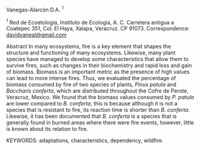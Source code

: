 Vanegas-Alarcón D.A. <sup>1</sup>  

<sup>1</sup> Red de Ecoetología, Instituto de Ecología, A. C. Carretera antigua a Coatepec 351, Col. El Haya, Xalapa, Veracruz. CP 91073. 
Correspondence: davidvaneal@gmail.com

Abstract
In many ecosystems, fire is a key element that shapes the structure and functioning of many ecosystems. Likewise, many plant species have managed to develop some characteristics that allow them to survive fires, such as changes in their biochemistry and rapid loss and gain of biomass. Biomass is an important metric as the presence of high values can lead to more intense fires. Thus, we evaluated the percentage of biomass consumed by fire of two species of plants, _Pinus patula_ and _Baccharis conferta_, which are distributed throughout the Cofre de Perote, Veracruz, Mexico. We found that the biomass values consumed by _P. patula_ are lower compared to _B. conferta_, this is because although it is not a species that is resistant to fire, its reaction time is shorter than _B. conferta_. Likewise, it has been documented that _B. conferta_ is a species that is generally found in burned areas where there were fire events, however, little is known about its relation to fire.

KEYWORDS: adaptations, characteristics, dependency, wildfire.
